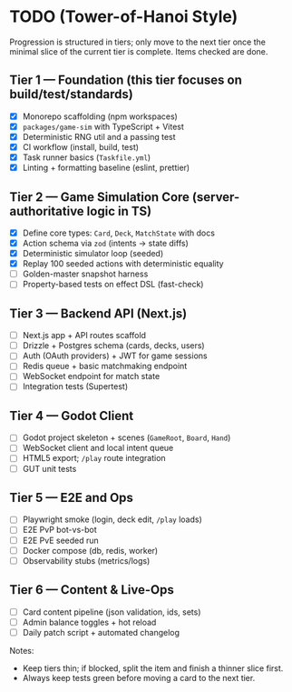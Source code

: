 # TODO (Tower-of-Hanoi Style)

Progression is structured in tiers; only move to the next tier once the minimal slice of the current tier is complete. Items checked are done.

## Tier 1 — Foundation (this tier focuses on build/test/standards)
- [x] Monorepo scaffolding (npm workspaces)
- [x] `packages/game-sim` with TypeScript + Vitest
- [x] Deterministic RNG util and a passing test
- [x] CI workflow (install, build, test)
- [x] Task runner basics (`Taskfile.yml`)
- [x] Linting + formatting baseline (eslint, prettier)

## Tier 2 — Game Simulation Core (server-authoritative logic in TS)
- [x] Define core types: `Card`, `Deck`, `MatchState` with docs
- [x] Action schema via `zod` (intents → state diffs)
- [x] Deterministic simulator loop (seeded)
- [x] Replay 100 seeded actions with deterministic equality
- [ ] Golden-master snapshot harness
- [ ] Property-based tests on effect DSL (fast-check)

## Tier 3 — Backend API (Next.js)
- [ ] Next.js app + API routes scaffold
- [ ] Drizzle + Postgres schema (cards, decks, users)
- [ ] Auth (OAuth providers) + JWT for game sessions
- [ ] Redis queue + basic matchmaking endpoint
- [ ] WebSocket endpoint for match state
- [ ] Integration tests (Supertest)

## Tier 4 — Godot Client
- [ ] Godot project skeleton + scenes (`GameRoot`, `Board`, `Hand`)
- [ ] WebSocket client and local intent queue
- [ ] HTML5 export; `/play` route integration
- [ ] GUT unit tests

## Tier 5 — E2E and Ops
- [ ] Playwright smoke (login, deck edit, `/play` loads)
- [ ] E2E PvP bot-vs-bot
- [ ] E2E PvE seeded run
- [ ] Docker compose (db, redis, worker)
- [ ] Observability stubs (metrics/logs)

## Tier 6 — Content & Live-Ops
- [ ] Card content pipeline (json validation, ids, sets)
- [ ] Admin balance toggles + hot reload
- [ ] Daily patch script + automated changelog

Notes:
- Keep tiers thin; if blocked, split the item and finish a thinner slice first.
- Always keep tests green before moving a card to the next tier.

